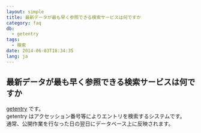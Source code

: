 ```yaml
---
layout: simple
title: 最新データが最も早く参照できる検索サービスは何ですか
category: faq
db:
  - getentry
tags: 
  - 検索
date: 2014-06-03T18:34:35
lang: ja
---
```


## 最新データが最も早く参照できる検索サービスは何ですか

<p><a href="http://getentry.ddbj.nig.ac.jp/top-j.html">getentry</a> です。<br>getentry はアクセッション番号等によりエントリを検索するシステムです。<br>通常、公開作業を行なった日の翌日にデータベース上に反映されます。</p>